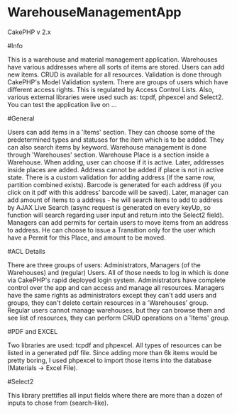 # WarehouseManagementApp
 CakePHP v 2.x
	
#Info

This is a warehouse and material management application. Warehouses have various addresses where all sorts of items are stored. Users can add new items. CRUD is available for all resources. Validation is done through CakePHP's Model Validation system. There are groups of users which have different access rights. This is regulated by Access Control Lists. Also, various external libraries were used such as: tcpdf, phpexcel and Select2. You can test the application live on ...

#General

Users can add items in a 'Items' section. They can choose some of the predetermined types and statuses for the item which is to be added. They can also search items by keyword. Warehouse management is done through 'Warehouses' section. Warehouse Place is a section inside a Warehouse. When adding, user can choose if it is active. Later, addresses inside places are added. Address cannot be added if place is not in active state. There is a custom validation for adding address (if the same row, partition combined exists). Barcode is generated for each address (if you click on it pdf with this address' barcode will be saved). Later, manager can add amount of items to a address - he will search items to add to address by AJAX Live Search (async request is generated on every keyUp, so function will search regarding user input and return into the Select2 field). Managers can add permits for certain users to move items from an address to address. He can choose to issue a Transition only for the user which have a Permit for this Place, and amount to be moved.

#ACL Details

There are three groups of users: Administrators, Managers (of the Warehouses) and (regular) Users. All of those needs to log in which is done via CakePHP's rapid deployed login system. Administrators have complete control over the app and can access and manage all resources. Managers have the same rights as administrators except they can't add users and groups, they can't delete certain resources in a 'Warehouses' group. Regular users cannot manage warehouses, but they can browse them and see list of resources, they can perform CRUD operations on a 'Items' group.

#PDF and EXCEL

Two libraries are used: tcpdf and phpexcel. All types of resources can be listed in a generated pdf file. Since adding more than 6k items would be pretty boring, I used phpexcel to import those items into the database (Materials -> Excel File).

#Select2

This library prettifies all input fields where there are more than a dozen of inputs to chose from (search-like).

